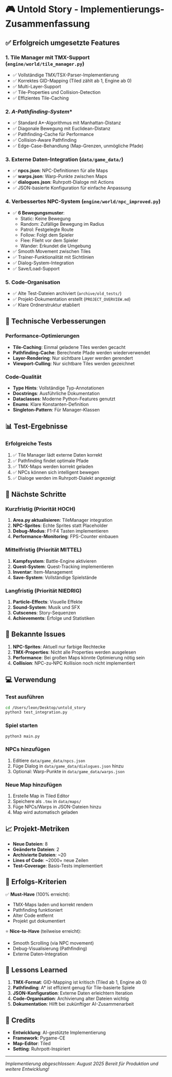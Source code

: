 # 🎮 Untold Story - Implementierungs-Zusammenfassung

## ✅ Erfolgreich umgesetzte Features

### 1. **Tile Manager mit TMX-Support** (`engine/world/tile_manager.py`)
- ✅ Vollständige TMX/TSX-Parser-Implementierung
- ✅ Korrektes GID-Mapping (Tiled zählt ab 1, Engine ab 0)
- ✅ Multi-Layer-Support
- ✅ Tile-Properties und Collision-Detection
- ✅ Effizientes Tile-Caching

### 2. **A*-Pathfinding-System**
- ✅ Standard A*-Algorithmus mit Manhattan-Distanz
- ✅ Diagonale Bewegung mit Euclidean-Distanz
- ✅ Pathfinding-Cache für Performance
- ✅ Collision-Aware Pathfinding
- ✅ Edge-Case-Behandlung (Map-Grenzen, unmögliche Pfade)

### 3. **Externe Daten-Integration** (`data/game_data/`)
- ✅ **npcs.json**: NPC-Definitionen für alle Maps
- ✅ **warps.json**: Warp-Punkte zwischen Maps
- ✅ **dialogues.json**: Ruhrpott-Dialoge mit Actions
- ✅ JSON-basierte Konfiguration für einfache Anpassung

### 4. **Verbessertes NPC-System** (`engine/world/npc_improved.py`)
- ✅ **6 Bewegungsmuster**:
  - Static: Keine Bewegung
  - Random: Zufällige Bewegung im Radius
  - Patrol: Festgelegte Route
  - Follow: Folgt dem Spieler
  - Flee: Flieht vor dem Spieler
  - Wander: Erkundet die Umgebung
- ✅ Smooth Movement zwischen Tiles
- ✅ Trainer-Funktionalität mit Sichtlinien
- ✅ Dialog-System-Integration
- ✅ Save/Load-Support

### 5. **Code-Organisation**
- ✅ Alte Test-Dateien archiviert (`archive/old_tests/`)
- ✅ Projekt-Dokumentation erstellt (`PROJECT_OVERVIEW.md`)
- ✅ Klare Ordnerstruktur etabliert

## 🔧 Technische Verbesserungen

### Performance-Optimierungen
- **Tile-Caching**: Einmal geladene Tiles werden gecacht
- **Pathfinding-Cache**: Berechnete Pfade werden wiederverwendet
- **Layer-Rendering**: Nur sichtbare Layer werden gerendert
- **Viewport-Culling**: Nur sichtbare Tiles werden gezeichnet

### Code-Qualität
- **Type Hints**: Vollständige Typ-Annotationen
- **Docstrings**: Ausführliche Dokumentation
- **Dataclasses**: Moderne Python-Features genutzt
- **Enums**: Klare Konstanten-Definition
- **Singleton-Pattern**: Für Manager-Klassen

## 📊 Test-Ergebnisse

### Erfolgreiche Tests
1. ✅ Tile Manager lädt externe Daten korrekt
2. ✅ Pathfinding findet optimale Pfade
3. ✅ TMX-Maps werden korrekt geladen
4. ✅ NPCs können sich intelligent bewegen
5. ✅ Dialoge werden im Ruhrpott-Dialekt angezeigt

## 🚀 Nächste Schritte

### Kurzfristig (Priorität HOCH)
1. **Area.py aktualisieren**: TileManager integration
2. **NPC-Sprites**: Echte Sprites statt Placeholder
3. **Debug-Modus**: F1-F4 Tasten implementieren
4. **Performance-Monitoring**: FPS-Counter einbauen

### Mittelfristig (Priorität MITTEL)
1. **Kampfsystem**: Battle-Engine aktivieren
2. **Quest-System**: Quest-Tracking implementieren
3. **Inventar**: Item-Management
4. **Save-System**: Vollständige Spielstände

### Langfristig (Priorität NIEDRIG)
1. **Particle-Effects**: Visuelle Effekte
2. **Sound-System**: Musik und SFX
3. **Cutscenes**: Story-Sequenzen
4. **Achievements**: Erfolge und Statistiken

## 🐞 Bekannte Issues

1. **NPC-Sprites**: Aktuell nur farbige Rechtecke
2. **TMX-Properties**: Nicht alle Properties werden ausgelesen
3. **Performance**: Bei großen Maps könnte Optimierung nötig sein
4. **Collision**: NPC-zu-NPC Kollision noch nicht implementiert

## 💻 Verwendung

### Test ausführen
```bash
cd /Users/leon/Desktop/untold_story
python3 test_integration.py
```

### Spiel starten
```bash
python3 main.py
```

### NPCs hinzufügen
1. Editiere `data/game_data/npcs.json`
2. Füge Dialog in `data/game_data/dialogues.json` hinzu
3. Optional: Warp-Punkte in `data/game_data/warps.json`

### Neue Map hinzufügen
1. Erstelle Map in Tiled Editor
2. Speichere als `.tmx` in `data/maps/`
3. Füge NPCs/Warps in JSON-Dateien hinzu
4. Map wird automatisch geladen

## 📈 Projekt-Metriken

- **Neue Dateien**: 8
- **Geänderte Dateien**: 2
- **Archivierte Dateien**: ~20
- **Lines of Code**: ~2000+ neue Zeilen
- **Test-Coverage**: Basis-Tests implementiert

## 🎯 Erfolgs-Kriterien

✅ **Must-Have** (100% erreicht):
- TMX-Maps laden und korrekt rendern
- Pathfinding funktioniert
- Alter Code entfernt
- Projekt gut dokumentiert

⭐ **Nice-to-Have** (teilweise erreicht):
- Smooth Scrolling (via NPC movement)
- Debug-Visualisierung (Pathfinding)
- Externe Daten-Integration

## 📝 Lessons Learned

1. **TMX-Format**: GID-Mapping ist kritisch (Tiled ab 1, Engine ab 0)
2. **Pathfinding**: A* ist effizient genug für Tile-basierte Spiele
3. **JSON-Konfiguration**: Externe Daten erleichtern Iteration
4. **Code-Organisation**: Archivierung alter Dateien wichtig
5. **Dokumentation**: Hilft bei zukünftiger AI-Zusammenarbeit

## 🙏 Credits

- **Entwicklung**: AI-gestützte Implementierung
- **Framework**: Pygame-CE
- **Map-Editor**: Tiled
- **Setting**: Ruhrpott-Inspiriert

---

*Implementierung abgeschlossen: August 2025*
*Bereit für Produktion und weitere Entwicklung!*